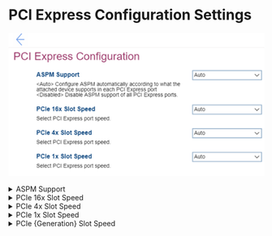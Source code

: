 # PCI Express Configuration Settings #
![](./img/pciexpressconfig.png)

<details><summary>ASPM Support</summary>

ASPM (Active State Power Management).

Options:

1. **Auto** – configure ASPM automatically according to what the attached device supports in each PCI (Peripheral Component Interconnect) Express port. Default.
2. Disabled – Disable ASPM support of all PCI Express ports. 

| WMI Setting name | Values | SVP / SMP Req'd | AMD/Intel |
|:---|:---|:---|:---|
| ASPMSupport |  | yes | Both |
</details>

<details><summary>PCIe 16x Slot Speed</summary>

Options:

1. **Auto** – Default. 
2. Gen 1
3. Gen 2
4. Gen 3
5. Gen 4

| WMI Setting name | Values | SVP / SMP Req'd | AMD/Intel |
|:---|:---|:---|:---|
| PCIe16xSlotSpeed |  | yes | Both |
</details>


<details><summary>PCIe 4x Slot Speed</summary>

Options:

1. **Auto** – Default. 
2. Gen 1
3. Gen 2
4. Gen 3

| WMI Setting name | Values | SVP / SMP Req'd | AMD/Intel |
|:---|:---|:---|:---|
| PCIe4xSlotSpeed |  | yes | Both |
</details>


<details><summary>PCIe 1x Slot Speed</summary>

Options:

1. **Auto** – Default. 
2. Gen 1
3. Gen 2
4. Gen 3

| WMI Setting name | Values | SVP / SMP Req'd | AMD/Intel |
|:---|:---|:---|:---|
| PCIe1xSlot1Speed |  | yes | Both |
</details>


<details><summary>PCIe {Generation} Slot Speed</summary> <!-- TODO: confirm Gen = Generation -->

The {Generation} is the item name based on the motherboard silkscreen.<br>

Options:

1. **Auto** – Default. 
2. Gen 1
3. Gen 2
4. Gen 3

| WMI Setting name | Values | SVP / SMP Req'd | AMD/Intel |
|:---|:---|:---|:---|
| PCIe{Generation}Slot1Speed |  |  | Both |
</details>